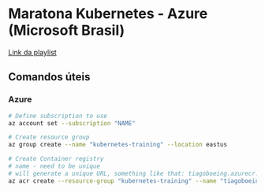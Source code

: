 # Maratona Kubernetes - Azure (Microsoft Brasil)

[Link da playlist](https://www.youtube.com/playlist?list=PLB1hpnUGshULerdlzMknMLrHI810xIBJv)

## Comandos úteis

### Azure

```bash
# Define subscription to use
az account set --subscription "NAME"

# Create resource group
az group create --name "kubernetes-training" --location eastus

# Create Container registry
# name - need to be unique
# will generate a unique URL, something like that: tiagoboeing.azurecr.io
az acr create --resource-group "kubernetes-training" --name "tiagoboeing" --sku Basic


```

